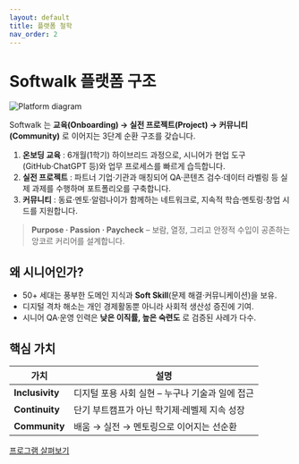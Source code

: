 ```yaml
---
layout: default
title: 플랫폼 철학
nav_order: 2
---
```


# Softwalk 플랫폼 구조

![Platform diagram](softalk-flow.jpg)

Softwalk 는 **교육(Onboarding) → 실전 프로젝트(Project) → 커뮤니티(Community)** 로 이어지는 3단계 순환 구조를 갖습니다.

1. **온보딩 교육** : 6개월(1학기) 하이브리드 과정으로, 시니어가 현업 도구(GitHub·ChatGPT 등)와 업무 프로세스를 빠르게 습득합니다.
2. **실전 프로젝트** : 파트너 기업·기관과 매칭되어 QA·콘텐츠 검수·데이터 라벨링 등 실제 과제를 수행하며 포트폴리오를 구축합니다.
3. **커뮤니티** : 동료·멘토·알럼나이가 함께하는 네트워크로, 지속적 학습·멘토링·창업 시드를 지원합니다.

> **Purpose · Passion · Paycheck** – 보람, 열정, 그리고 안정적 수입이 공존하는 앙코르 커리어를 설계합니다.

## 왜 시니어인가?

* 50+ 세대는 풍부한 도메인 지식과 **Soft Skill**(문제 해결·커뮤니케이션)을 보유.
* 디지털 격차 해소는 개인 경제활동뿐 아니라 사회적 생산성 증진에 기여.
* 시니어 QA·운영 인력은 **낮은 이직률, 높은 숙련도** 로 검증된 사례가 다수.

## 핵심 가치

| 가치 | 설명 |
|------|------|
| **Inclusivity** | 디지털 포용 사회 실현 – 누구나 기술과 일에 접근 |
| **Continuity** | 단기 부트캠프가 아닌 학기제·레벨제 지속 성장 |
| **Community** | 배움 → 실전 → 멘토링으로 이어지는 선순환 |

[프로그램 살펴보기](./programs.md)
